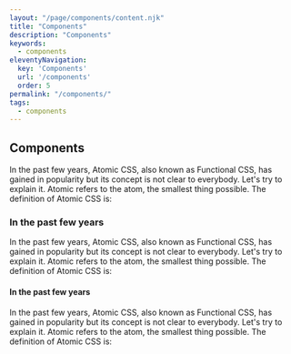 ```yaml
---
layout: "/page/components/content.njk"
title: "Components"
description: "Components"
keywords: 
  - components
eleventyNavigation:
  key: 'Components'
  url: '/components'
  order: 5
permalink: "/components/"
tags: 
  - components
---
```


## Components

In the past few years, Atomic CSS, also known as Functional CSS, has gained in popularity but its concept is not clear to everybody. Let's try to explain it.
Atomic refers to the atom, the smallest thing possible. The definition of Atomic CSS is:

### In the past few years

In the past few years, Atomic CSS, also known as Functional CSS, has gained in popularity but its concept is not clear to everybody. Let's try to explain it.
Atomic refers to the atom, the smallest thing possible. The definition of Atomic CSS is:

#### In the past few years

In the past few years, Atomic CSS, also known as Functional CSS, has gained in popularity but its concept is not clear to everybody. Let's try to explain it.
Atomic refers to the atom, the smallest thing possible. The definition of Atomic CSS is: